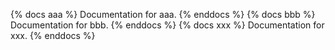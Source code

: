 {% docs aaa %}
Documentation for aaa.
{% enddocs %}
{% docs bbb %}
Documentation for bbb.
{% enddocs %}
{% docs xxx %}
Documentation for xxx.
{% enddocs %}
